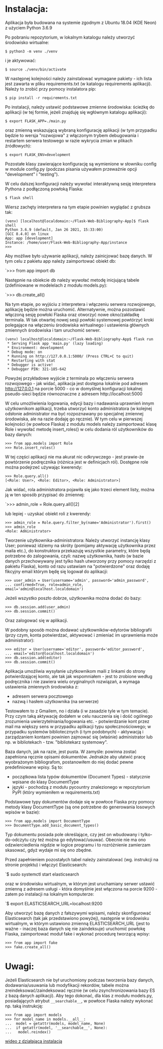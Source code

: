 # Instalacja:

Aplikacja była budowana na systemie zgodnym z Ubuntu 18.04 (KDE Neon)
z użyciem Python 3.6.9

Po pobraniu repozytorium, w lokalnym katalogu należy utworzyć środowisko
wirtualne:

`$ python3 -m venv ./venv`

i je aktywować:

`$ source ./venv/bin/activate`

W następnej kolejności należy zainstalować wymagane pakiety - ich lista jest
zawarta w pliku requirements.txt (w katalogu requirements aplikacji). Należy
to zrobić przy pomocy instalatora pip:

`$ pip install -r requirements.txt`

Po instalacji, należy ustawić podstawowe zmienne środowiska:
ścieżkę do aplikacji (w tej formie, jeżeli znajduję się wgłównym
katalogu aplikacji):

`$ export FLASK_APP=./main.py`

oraz zmienną wskazującą wybraną konfigurację aplikacji (w tym przypadku
będzie to wersja "rozwojowa" z włączonym trybem debugowania i restartem
serwera testowego w razie wykrycia zmian w plikach źródłowych):

`$ export FLASK_ENV=development`

Pozostałe klasy zawierające konfigurację są wymienione w słowniku config w
module config.py (podczas pisania używałem przeważnie opcji "development"
i "testing").

W celu dalszej konfiguracji należy wywołać interaktywną sesję interpretera
Pythona z podłączoną powłoką Flaska:

`$ flask shell`

Wiersz zachęty interpretera na tym etapie powinien wyglądać z grubsza tak:

```
(venv) [localhost@localdomain:~/Flask-Web-Bibliography-App]$ flask shell
Python 3.6.9 (default, Jan 26 2021, 15:33:00) 
[GCC 8.4.0] on linux
App: app [development]
Instance: /home/user/Flask-Web-Bibliography-App/instance
>>>
```

Aby możliwe było używanie aplikacji, należy zainicjować bazę danych. W tym
celu z pakietu app należy zaimportować obiekt db:

`>>> from app import db

Następnie na obiekcie db należy wywołać metodę inicjującą
tabele (zdefiniowane w modelelach z modułu models.py):

`>>> db.create_all()

Na tym etapie, po wyjściu z interpretera i włączeniu serwera
rozwojowego, aplikację będzie można uruchomić.
Alternatywnie, można pozostawić włączoną sesję powłoki Flaska oraz otworzyć
nowe okno/zakładkę terminala. W tak otwartej nowej sesji powłoki systemowej
powtórzyć kroki polegające na włączeniu środowiska wirtualnego i ustawienia
głównych zmiennych środowiska i tam uruchomić serwer.
```
(venv) localhost@localdomain:~/Flask-Web-Bibliography-App$ flask run
 * Serving Flask app 'main.py' (lazy loading)
 * Environment: development
 * Debug mode: on
 * Running on http://127.0.0.1:5000/ (Press CTRL+C to quit)
 * Restarting with stat
 * Debugger is active!
 * Debugger PIN: 321-185-642
```
Powyżej przykładowe wyjście z terminala po włączeniu serwera rozwojowego - jak
widać, aplikacja jest dostępna lokalnie pod adresem http://127.0.0.1 na
porcie 5000 - co w domyślnej konfiguracji lokalnej pseudo-sieci będzie
równoznaczne z adresem http://localhost:5000

W celu umożliwienia logowania, edycji bazy i nadawania uprawnień innym
użytkownikom aplikacji, trzeba utworzyć konto administratora (w kolejnej
odsłonie administrator ma być rozpoznawany po specjalnej zmiennej środowiska,
ale na razie dodaję go ręcznie). W tym celu w pierwszej kolejności (w powłoce
Flaska) z modułu models należy zaimportować klasę Role i wywołać metodę
insert_roles() w celu dodania ról użytkowników do bazy danych:
```
>>> from app.models import Role
>>> Role.insert_roles()
```
W tej części aplikacji nie ma akurat nic odkrywczego - jest prawie-że
powtórzenie podręcznika (różnica jest w definicjach ról).
Dostępne role można podejrzeć używając kwerendy:
```
>>> Role.query.all()
[<Role: User>, <Role: Editor>, <Role: Administrator>]
```
Jak widać, rola administratora pojawiła się jako trzeci element listy, można
ją w ten sposób przypisać do zmiennej:

`>>> admin_role = Role.query.all()[2]

lub lepiej - uzyskać obiekt roli z kwerendy:
```
>>> admin_role = Role.query.filter_by(name='Administrator').first()
>>> admin_role
<Role: Administrator>
```
Tworzenie użytkownika-administratora:
Należy utworzyć instancję klasy User; ponieważ idziemy na skróty (pomijamy
aktywację użytkownika przez maila etc.), do konstruktora przekazuję wszystkie
parametry, które będą potrzebne do zalogowania, czyli: nazwę użytkownika,
hasło (w bazie danych przechowywany jest tylko hash utworzony przy pomocy
narzędzi z pakietu Flaska), konto od razu ustawiam na "potwierdzone" oraz
dodaję fikcyjny email którym będę się logował do aplikacji:
```
>>> user_admin = User(username='admin', password='admin_password',
... confirmed=True, role=admin_role, email='admin@localhost.localdomain')
```
Jeżeli wszystko poszło dobrze, użytkownika można dodać do bazy:
```
>>> db.session.add(user_admin)
>>> db.session.commit()
```
Oraz zalogować się w aplikacji.

W podobny sposób można dodawać użytkowników-edytorów bibliografii (przy czym,
konta potwierdzać, aktywować i zmieniać im uprawnienia może administrator):
```
>>> editor = User(username='editor', password='editor_password',
... email='editor@localhost.localdomain')
>>> db.session.add(editor)
>>> db.session.commit()
```
Aplikacja umożliwia wysyłanie użytkownikom maili z linkami do strony
potwierdzającej konto, ale tak jak wspomniałem - jest to zrobione według
podręcznika i nie zawiera wielu oryginalnych rozwiązań, a wymaga ustawienia
zmiennych środowiska z:
* adresem serwera pocztowego
* nazwą i hasłem użytkownika (na serwerze)

Testowałem to z Gmailem, no i działa (i w zasadzie tyle w tym temacie).
Przy czym taką aktywację dodałem w celu nauczenia się i dość ogólnego
zrozumienia uwierzytelniania/logowania etc. - potwierdzanie kont przez mail
ma większy sens w przypadku aplikacji typu społecznościowego; w przypadku
systemów bibliotecznych (i tym podobnych) - aktywacją i zarządzaniem kontami
powinien zajmować się (właśnie) administrator lub np. w bibliotekach - tzw.
"bibliotekarz systemowy".

Baza danych, jak na razie, jest pusta. W zamyśle: powinna zostać zapełniona
ręcznie opisami dokumentów. Jednakże aby ułatwić pracę wyobrażonym
bibliografom, postanowiłem do niej dodać pewne predefiniowane wpisy. Są to:
* początkowa lista typów dokumentów (Document Types) - statycznie wpisane do
  klasy DocumentType
* języki - pochodzą z modułu pycountry znalezionego w repozytorium PyPI
(który wymieniłem w requirements.txt)

Podstawowe typy dokumentów dodaje się w powłoce Flaska przy pomocy metody
klasy DocumentType (są one potrzebne do generowania losowych wpisów w bazie):
```
>>> from app.models import DocumentType
>>> DocumentType.add_basic_document_types()
```
Typ dokumentu posiada pole określające, czy jest on wbudowany
i tylko-do-odczytu czy też można go edytować/usuwać. Obecnie nie ma ono
odzwierciedlenia nigdzie w logice programu i to rozróżnienie zamierzam
skasować, gdyż wydaje mi się ono zbędne.

Przed zapełnieniem pozostałych tabel należy zainstalować (wg. instrukcji na
stronie projektu) i włączyć Elasticsearch:

`$ sudo systemctl start elasticsearch

oraz w środowisku wirtualnym, w którym jest uruchamiany serwer ustawić
zmienną z adresem usługi - która domyślnie jest włączona na porcie 9200 -
zatem po instalacji na lokalnym komputerze:

`$ export ELASTICSEARCH_URL=localhost:9200

Aby utworzyć bazę danych z fałszywymi wpisami, należy skonfigurować
Elasticsearch (tak jak przedstawiono powyżej), następnie w środowisku
wirtualnym, w którym ustawiono zmienną ELASTICSEARCH_URL
(jest to ważne - inaczej baza danych się nie zaindeksuje) uruchomić powłokę
Flaska, zaimportować moduł fake i wykonać procedurę tworzącą wpisy:
```
>>> from app import fake
>>> fake.create_all()
```

# Uwagi:

Jeżeli Elasticsearch nie był uruchomiony podczas tworzenia bazy danych,
dodawania/usuwania lub modyfikacji rekordów, tabele można
zreindeksować/zaindeksować ręcznie (w celu zsynchronizowania bazy ES z bazą
danych aplikacji). Aby tego dokonać, dla klas z modułu models.py,
posiadających atrybut `__searchable__`, w powłoce Flaska należy wykonać
np. taką instrukcję:
```
>>> from app import models
>>> for model_name in models.__all__:
...  model = getattr(models, model_name, None)
...  if getattr(model, '__searchable__', None):
...   model.reindex()
```

[wideo z działającą instalacją](https://youtu.be/QaYa7rLCeNw)
